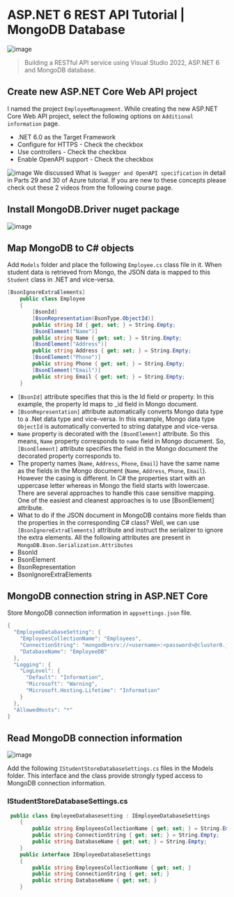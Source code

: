 # ASP.NET 6 REST API Tutorial | MongoDB Database
![image](https://user-images.githubusercontent.com/87810853/184068578-ab827756-fb33-4129-893b-76491984b8f8.png)

> Building a RESTful API service using Visual Studio 2022, ASP.NET 6 and MongoDB database.
## Create new ASP.NET Core Web API project
I named the project `EmployeeManagement`. While creating the new ASP.NET Core Web API project, select the following options on `Additional information` page.
+ .NET 6.0 as the Target Framework
+ Configure for HTTPS - Check the checkbox
+ Use controllers - Check the checkbox
+ Enable OpenAPI support - Check the checkbox

![image](https://user-images.githubusercontent.com/87810853/184073668-2f98fc81-d74b-4058-ba89-eab501c983fa.png)
We discussed What is `Swagger and OpenAPI specification` in detail in Parts 29 and 30 of Azure tutorial. If you are new to these concepts please check out these 2 videos from the following course page.
## Install MongoDB.Driver nuget package
![image](https://user-images.githubusercontent.com/87810853/184073844-27024d93-bb4f-4d82-aa9c-3b03e1dbb122.png)
## Map MongoDB to C# objects
Add `Models` folder and place the following `Employee.cs` class file in it. When student data is retrieved from Mongo, the JSON data is mapped to this `Student` class in .NET and vice-versa.
```C#
[BsonIgnoreExtraElements]
    public class Employee
    {
        [BsonId]
        [BsonRepresentation(BsonType.ObjectId)]
        public string Id { get; set; } = String.Empty;
        [BsonElement("Name")]
        public string Name { get; set; } = String.Empty;
        [BsonElement("Address")]
        public string Address { get; set; } = String.Empty;
        [BsonElement("Phone")]
        public string Phone { get; set; } = String.Empty;
        [BsonElement("Email")]
        public string Email { get; set; } = String.Empty;
    }
```
+ `[BsonId]` attribute specifies that this is the Id field or property. In this example, the property Id maps to _id field in Mongo document.
+ `[BsonRepresentation]` attribute automatically converts Mongo data type to a .Net data type and vice-versa. In this example, Mongo data type `ObjectId` is automatically converted to string datatype and vice-versa.
+ `Name` property is decorated with the `[BsonElement]` attribute. So this means, `Name` property corresponds to `name` field in Mongo document. So, `[BsonElement]` attribute specifies the field in the Mongo document the decorated property corresponds to.
+ The property names (`Name`, `Address`, `Phone`, `Email`) have the same name as the fields in the Mongo document (`Name`, `Address`, `Phone`, `Email`). However the casing is different. In C# the properties start with an uppercase letter whereas in Mongo the field starts with lowercase. There are several approaches to handle this case sensitive mapping. One of the easiest and cleanest approaches is to use [BsonElement] attribute.
+ What to do if the JSON document in MongoDB contains more fields than the properties in the corresponding C# class? Well, we can use `[BsonIgnoreExtraElements]` attribute and instruct the serializer to ignore the extra elements.
All the following attributes are present in `MongoDB.Bson.Serialization.Attributes`
+ BsonId
+ BsonElement
+ BsonRepresentation
+ BsonIgnoreExtraElements
## MongoDB connection string in ASP.NET Core
Store MongoDB connection information in `appsettings.json` file.
```C#
{
  "EmployeeDatabaseSetting": {
    "EmployeesCollectionName": "Employees",
    "ConnectionString": "mongodb+srv://<username>:<password>@cluster0.jscfz7b.mongodb.net/test",
    "DatabaseName": "EmployeeDB"
  },
  "Logging": {
    "LogLevel": {
      "Default": "Information",
      "Microsoft": "Warning",
      "Microsoft.Hosting.Lifetime": "Information"
    }
  },
  "AllowedHosts": "*"
}
```
## Read MongoDB connection information

![image](https://user-images.githubusercontent.com/87810853/184075019-302a7825-cf25-4380-9e7b-aace54deab95.png)

Add the following  `IStudentStoreDatabaseSettings.cs` files in the Models folder. This interface and the class provide strongly typed access to MongoDB connection information.

### IStudentStoreDatabaseSettings.cs
```C#
 public class EmployeeDatabasesetting : IEmployeeDatabaseSettings
    {
        public string EmployeesCollectionName { get; set; } = String.Empty;
        public string ConnectionString { get; set; } = String.Empty;
        public string DatabaseName { get; set; } = String.Empty;
    }
    public interface IEmployeeDatabaseSettings
    {
        public string EmployeesCollectionName { get; set; }
        public string ConnectionString { get; set; }
        public string DatabaseName { get; set; }
    }
```
